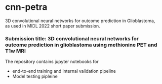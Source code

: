 # cnn-petra
3D convolutional neural networks for outcome prediction in Glioblastoma, as used in MIDL 2022 short paper submission.

### Submission title: 3D convolutional neural networks for outcome prediction in glioblastoma using methionine PET and T1w MRI

The repository contains jupyter notebooks for
  * end-to-end training and internal validation pipeline
  * Model testing pipleine
  
